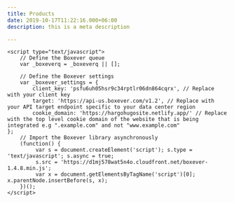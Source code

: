 ```yaml
---
title: Products
date: 2019-10-17T11:22:16.000+06:00
description: this is a meta description

---
```

    <script type="text/javascript">
        // Define the Boxever queue
        var _boxeverq = _boxeverq || [];
    
        // Define the Boxever settings
        var _boxever_settings = {
            client_key: 'psfu6uh05hsr9c34rptlr06dn864cqrx', // Replace with your client key
            target: 'https://api-us.boxever.com/v1.2', // Replace with your API target endpoint specific to your data center region
            cookie_domain: 'https://hargohugosite.netlify.app/' // Replace with the top level cookie domain of the website that is being integrated e.g ".example.com" and not "www.example.com"
    };
        // Import the Boxever library asynchronously
        (function() {
             var s = document.createElement('script'); s.type = 'text/javascript'; s.async = true;
             s.src = 'https://d1mj578wat5n4o.cloudfront.net/boxever-1.4.8.min.js';
             var x = document.getElementsByTagName('script')[0]; x.parentNode.insertBefore(s, x);
        })();
    </script>